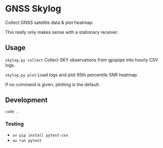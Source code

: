 # GNSS Skylog

Collect GNSS satellite data & plot heatmap.

This really only makes sense with a stationary receiver.

## Usage

  `skylog.py collect`
    Collect SKY observations from gpspipe into hourly CSV logs.

  `skylog.py plot`
    Load logs and plot 95th percentile SNR heatmap.

If no command is given, plotting is the default.

## Development

`code .`

### Testing

 - `uv pip install pytest-cov`
 - `uv run pytest`
